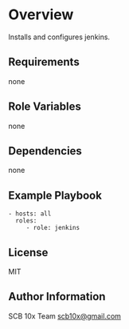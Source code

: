 # Overview

Installs and configures jenkins.


## Requirements

none

## Role Variables

none

## Dependencies

none

## Example Playbook

    - hosts: all
      roles:
         - role: jenkins

## License

MIT

## Author Information

SCB 10x Team <scb10x@gmail.com>
